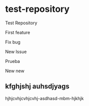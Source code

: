 # test-repository
Test Repository

First feature

Fix bug

New Issue

Prueba

New new

kfghjshj auhsdjyags
-------------------

hjhjcvhjcvhjcvhj-asdhasd-mbm-hjkhjk
